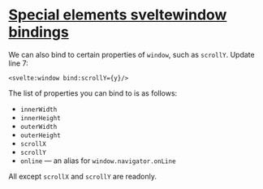# [Special elements  sveltewindow bindings](https://svelte.dev/tutorial/svelte-window-bindings)

We can also bind to certain properties of `window`, such as `scrollY`. Update line 7:

```
<svelte:window bind:scrollY={y}/>
```

The list of properties you can bind to is as follows:

- `innerWidth`
- `innerHeight`
- `outerWidth`
- `outerHeight`
- `scrollX`
- `scrollY`
- `online` — an alias for `window.navigator.onLine`

All except `scrollX` and `scrollY` are readonly.